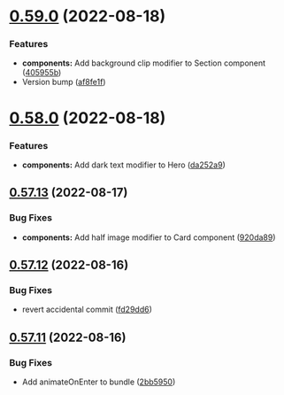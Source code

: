 # [0.59.0](https://github.com/jacecotton/tcds/compare/v0.58.0...v0.59.0) (2022-08-18)


### Features

* **components:** Add background clip modifier to Section component ([405955b](https://github.com/jacecotton/tcds/commit/405955b5c68c33b033f01f066c7e672a0b11a536))
* Version bump ([af8fe1f](https://github.com/jacecotton/tcds/commit/af8fe1f63b1ba8e2c046e1546e6820030dc0939c))



# [0.58.0](https://github.com/jacecotton/tcds/compare/v0.57.13...v0.58.0) (2022-08-18)


### Features

* **components:** Add dark text modifier to Hero ([da252a9](https://github.com/jacecotton/tcds/commit/da252a9278a53bb8949c24b14d7dd7193978aff2))



## [0.57.13](https://github.com/jacecotton/tcds/compare/v0.57.12...v0.57.13) (2022-08-17)


### Bug Fixes

* **components:** Add half image modifier to Card component ([920da89](https://github.com/jacecotton/tcds/commit/920da89e3037a10c11ca4654e1eaedb77b039926))



## [0.57.12](https://github.com/jacecotton/tcds/compare/v0.57.11...v0.57.12) (2022-08-16)


### Bug Fixes

* revert accidental commit ([fd29dd6](https://github.com/jacecotton/tcds/commit/fd29dd612d65f5c655b42bffe870e81de7de377f))



## [0.57.11](https://github.com/jacecotton/tcds/compare/v0.57.10...v0.57.11) (2022-08-16)


### Bug Fixes

* Add animateOnEnter to bundle ([2bb5950](https://github.com/jacecotton/tcds/commit/2bb59501e58ec56469b0439527d0432356e09838))



